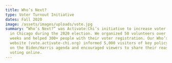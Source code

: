 ```yaml
---
title: Who’s Next?
type: Voter Turnout Initiative
dates: Fall 2020
image: /assets/images/uploads/vote.jpg
summary: “Who’s Next?” was Activate:Chi’s initiative to increase voter turnout
  in Chicago during the 2020 election. We organized 50 volunteers over three
  weeks and helped 300+ people with their voter registration. Our Who’s Next
  website (vote.activate-chi.org) informed 5,000 visitors of key policy issues
  on the Biden/Harris agenda and encouraged viewers to share their reasons for
  voting online.
---
```

